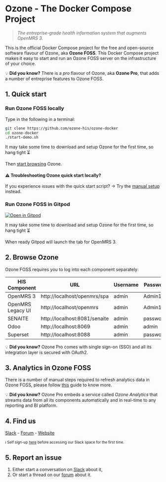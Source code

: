 # Ozone - The Docker Compose Project

>_The entreprise-grade health information system that augments OpenMRS 3._

This is the official Docker Compose project for the free and open-source software flavour of Ozone, aka **Ozone FOSS**.
This Docker Compose project makes it easy to start and run an Ozone FOSS server on the infrastructure of your choice.

:bulb: **Did you know?** There is a *pro* flavour of Ozone, aka **Ozone Pro**, that adds a number of entreprise features to Ozone FOSS.

## 1. Quick start

### Run Ozone FOSS locally
Type in the following in a terminal:

```bash
git clone https://github.com/ozone-his/ozone-docker
cd ozone-docker
./start-demo.sh
```

It may take some time to download and setup Ozone for the first time, so hang tight :hourglass_flowing_sand:

Then [start browsing](#2-browse-ozone) Ozone.

#### :warning: Troubleshooting Ozone quick start locally?
If you experience issues with the quick start script? → Try the [manual setup](readme/manual-setup.md) instead.

### Run Ozone FOSS in Gitpod
[![Open in Gitpod](https://gitpod.io/button/open-in-gitpod.svg)](https://gitpod.io/#https://github.com/ozone-his/ozone-docker)

It may take some time to download and setup Ozone for the first time, so hang tight :hourglass_flowing_sand:

When ready Gitpod will launch the tab for OpenMRS 3.

## 2. Browse Ozone
Ozone FOSS requires you to log into each component separately:

| HIS Component     | URL                            | Username | Password |
|-------------------|--------------------------------|----------|----------|
| OpenMRS 3         | http://localhost/openmrs/spa  | admin    | Admin123 |
| OpenMRS Legacy UI | http://localhost/openmrs      | admin    | Admin123 |
| SENAITE           | http://localhost:8081/senaite | admin    | password |
| Odoo              | http://localhost:8069         | admin    | admin    |
| Superset          | http://localhost:8088         | admin    | password |

:bulb: **Did you know?** Ozone Pro comes with single sign-on (SSO) and all its integration layer is secured with OAuth2.

## 3. Analytics in Ozone FOSS
There is a number of manual steps required to refresh analytics data in Ozone FOSS, please follow [this](readme/analytics.md) guide to know more.

:bulb: **Did you know?** Ozone Pro embeds a service called *Ozone Analytics* that streams data from all its components automatically and in real-time to any reporting and BI platform.

## 4. Find us
[Slack](https://openmrs.slack.com/archives/C02PYQD5D0A) - [Forum](https://talk.openmrs.org/c/software/ozone-his) - [Website](http://ozone-his.com)

<sub>:information_source: Self sign-up [here](https://slack.openmrs.org/) before accessing our Slack space for the first time.</sub>
## 5. Report an issue
1. Either start a conversation on [Slack](https://openmrs.slack.com/archives/C02PYQD5D0A) about it,
1. Or start a thread on our [forum](https://talk.openmrs.org/c/software/ozone-his) about it.
